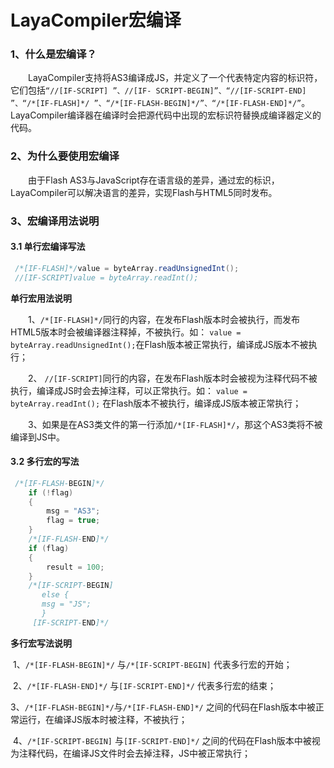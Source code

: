 # LayaCompiler宏编译



### **1、什么是宏编译？**

　　LayaCompiler支持将AS3编译成JS，并定义了一个代表特定内容的标识符，它们包括`“//[IF-SCRIPT] ”、//[IF- SCRIPT-BEGIN]”、“//[IF-SCRIPT-END] ”、“/*[IF-FLASH]*/ ”、“/*[IF-FLASH-BEGIN]*/”、“/*[IF-FLASH-END]*/”`。LayaCompiler编译器在编译时会把源代码中出现的宏标识符替换成编译器定义的代码。



### **2、为什么要使用宏编译**

　　由于Flash AS3与JavaScript存在语言级的差异，通过宏的标识，LayaCompiler可以解决语言的差异，实现Flash与HTML5同时发布。



### **3、宏编译用法说明**

#### 3.1 单行宏编译写法

```java
 /*[IF-FLASH]*/value = byteArray.readUnsignedInt();
 //[IF-SCRIPT]value = byteArray.readInt();
```

**单行宏用法说明**

　　1、`/*[IF-FLASH]*/`同行的内容，在发布Flash版本时会被执行，而发布HTML5版本时会被编译器注释掉，不被执行。如： `value = byteArray.readUnsignedInt();`在Flash版本被正常执行，编译成JS版本不被执行；

　　2、 `//[IF-SCRIPT]`同行的内容，在发布Flash版本时会被视为注释代码不被执行，编译成JS时会去掉注释，可以正常执行。如： `value = byteArray.readInt();` 在Flash版本不被执行，编译成JS版本被正常执行；

　　3、如果是在AS3类文件的第一行添加`/*[IF-FLASH]*/`，那这个AS3类将不被编译到JS中。



#### **3.2 多行宏的写法**

```java
 /*[IF-FLASH-BEGIN]*/
    if (!flag)
    {
        msg = "AS3";
        flag = true;
    }
    /*[IF-FLASH-END]*/
    if (flag)
    {
        result = 100;
    }
    /*[IF-SCRIPT-BEGIN]
       else {
       msg = "JS";
       }
     [IF-SCRIPT-END]*/
```

**多行宏写法说明**

​    1、`/*[IF-FLASH-BEGIN]*/` 与`/*[IF-SCRIPT-BEGIN]` 代表多行宏的开始；

​    2、`/*[IF-FLASH-END]*/` 与`[IF-SCRIPT-END]*/` 代表多行宏的结束；

​    3、`/*[IF-FLASH-BEGIN]*/`与`/*[IF-FLASH-END]*/` 之间的代码在Flash版本中被正常运行，在编译JS版本时被注释，不被执行；

​    4、`/*[IF-SCRIPT-BEGIN]` 与`[IF-SCRIPT-END]*/` 之间的代码在Flash版本中被视为注释代码，在编译JS文件时会去掉注释，JS中被正常执行；

